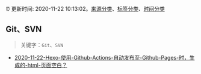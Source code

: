 :alarm_clock: 更新时间: 2020-11-22 10:13:02。[来源分类](../README.md)、[标签分类](../TAGS.md)、[时间分类](../TIMELINE.md)

## Git、SVN


> 关键字：`Git`、`SVN`



- [2020-11-22-Hexo-使用-Github-Actions-自动发布至-Github-Pages-时，生成的-html-页面空白？](https://www.v2ex.com/t/728048) 
